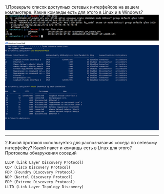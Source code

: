1.Проверьте список доступных сетевых интерфейсов на вашем компьютере. Какие команды есть для этого в Linux и в Windows?<br>
![linux_interfaces](https://github.com/davlyatov-ts/Networks-2/blob/master/link_ub.png)
![win_interfacecs](https://github.com/davlyatov-ts/Networks-2/blob/master/link_win.png)
____
2.Какой протокол используется для распознавания соседа по сетевому интерфейсу? Какой пакет и команды есть в Linux для этого?<br>
Протоколы обнаружения соседий<br>
```
LLDP (Link Layer Discovery Protocol)
CDP (Cisco Discovery Protocol)
FDP (Foundry Discovery Protocol)
NDP (Nortel Discovery Protocol)
EDP (Extreme Discovery Protocol)
LLTD (Link Layer Topology Discovery)
```

